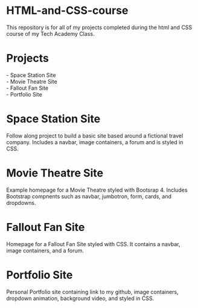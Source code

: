 # HTML-and-CSS-course

This repository is for all of my projects completed during the html and CSS course of my Tech Academy Class.


<h1>Projects</h1>
- Space Station Site<br>
- Movie Theatre Site<br>
- Fallout Fan Site<br>
- Portfolio Site

<h1>Space Station Site</h1>
Follow along project to build a basic site based around a fictional travel company. Includes a navbar, image containers, a forum and is styled in CSS.
<h1>Movie Theatre Site</h1>
Example homepage for a Movie Theatre styled with Bootsrap 4. Includes Bootstrap compnents such as navbar, jumbotron, form, cards, and dropdowns.
<h1>Fallout Fan Site</h1>
Homepage for a Fallout Fan Site styled with CSS. It contains a navbar, image containers, and a forum.
<h1>Portfolio Site</h1>
Personal Portfolio site containing link to my github, image containers, dropdown animation, background video, and styled in CSS.
